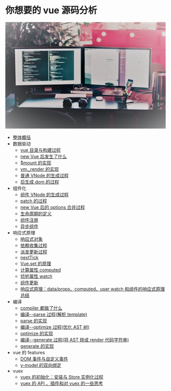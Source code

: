 # 你想要的 vue 源码分析

<img src="https://github.com/dirkhe1051931999/hjBlog/blob/master/blog-vue-sourcecode-study/screenshot/00.jpg" style="text-align:center;">

- [整体概括](https://github.com/dirkhe1051931999/hjBlog/tree/master/blog-vue-sourcecode-study/lessons/01.md)
- 数据驱动
  - [vue 目录与构建过程](https://github.com/dirkhe1051931999/hjBlog/tree/master/blog-vue-sourcecode-study/lessons/02.md)
  - [new Vue 后发生了什么](https://github.com/dirkhe1051931999/hjBlog/tree/master/blog-vue-sourcecode-study/lessons/03.md)
  - [\$mount 的实现](https://github.com/dirkhe1051931999/hjBlog/tree/master/blog-vue-sourcecode-study/lessons/04.md)
  - [vm.\_render 的实现](https://github.com/dirkhe1051931999/hjBlog/tree/master/blog-vue-sourcecode-study/lessons/05.md)
  - [普通 VNode 的生成过程](https://github.com/dirkhe1051931999/hjBlog/tree/master/blog-vue-sourcecode-study/lessons/06.md)
  - [后生成 dom 的过程](https://github.com/dirkhe1051931999/hjBlog/tree/master/blog-vue-sourcecode-study/lessons/07.md)
- 组件化
  - [组件 VNode 的生成过程](https://github.com/dirkhe1051931999/hjBlog/tree/master/blog-vue-sourcecode-study/lessons/08.md)
  - [patch 的过程](https://github.com/dirkhe1051931999/hjBlog/tree/master/blog-vue-sourcecode-study/lessons/09.md)
  - [new Vue 后的 options 合并过程](https://github.com/dirkhe1051931999/hjBlog/tree/master/blog-vue-sourcecode-study/lessons/10.md)
  - [生命周期的定义](https://github.com/dirkhe1051931999/hjBlog/tree/master/blog-vue-sourcecode-study/lessons/11.md)
  - [组件注册](https://github.com/dirkhe1051931999/hjBlog/tree/master/blog-vue-sourcecode-study/lessons/12.md)
  - [异步组件](https://github.com/dirkhe1051931999/hjBlog/tree/master/blog-vue-sourcecode-study/lessons/13.md)
- 响应式原理
  - [响应式对象](https://github.com/dirkhe1051931999/hjBlog/tree/master/blog-vue-sourcecode-study/lessons/14.md)
  - [依赖收集过程](https://github.com/dirkhe1051931999/hjBlog/tree/master/blog-vue-sourcecode-study/lessons/15.md)
  - [派发更新过程](https://github.com/dirkhe1051931999/hjBlog/tree/master/blog-vue-sourcecode-study/lessons/16.md)
  - [nextTick](https://github.com/dirkhe1051931999/hjBlog/tree/master/blog-vue-sourcecode-study/lessons/17.md)
  - [Vue.set 的原理](https://github.com/dirkhe1051931999/hjBlog/tree/master/blog-vue-sourcecode-study/lessons/18.md)
  - [计算属性 computed](https://github.com/dirkhe1051931999/hjBlog/tree/master/blog-vue-sourcecode-study/lessons/19.md)
  - [侦听属性 watch](https://github.com/dirkhe1051931999/hjBlog/tree/master/blog-vue-sourcecode-study/lessons/20.md)
  - [组件更新](https://github.com/dirkhe1051931999/hjBlog/tree/master/blog-vue-sourcecode-study/lessons/21.md)
  - [响应式原理：data/props、computed、user watch 和组件的响应式原理总结](https://github.com/dirkhe1051931999/hjBlog/tree/master/blog-vue-sourcecode-study/lessons/22.md)
- 编译
  - [compiler 都做了什么](https://github.com/dirkhe1051931999/hjBlog/tree/master/blog-vue-sourcecode-study/lessons/23.md)
  - [编译--parse 过程(解析 template)](https://github.com/dirkhe1051931999/hjBlog/tree/master/blog-vue-sourcecode-study/lessons/24.md)
  - [parse 的实现](https://github.com/dirkhe1051931999/hjBlog/tree/master/blog-vue-sourcecode-study/lessons/26.md)
  - [编译--optimize 过程(优化 AST 树)](https://github.com/dirkhe1051931999/hjBlog/tree/master/blog-vue-sourcecode-study/lessons/25.md)
  - [optimize 的实现](https://github.com/dirkhe1051931999/hjBlog/tree/master/blog-vue-sourcecode-study/lessons/27.md)
  - [编译--generate 过程(将 AST 转成 render 代码字符串)](https://github.com/dirkhe1051931999/hjBlog/tree/master/blog-vue-sourcecode-study/lessons/28.md)
  - [generate 的实现](https://github.com/dirkhe1051931999/hjBlog/tree/master/blog-vue-sourcecode-study/lessons/29.md)
- vue 的 features
  - [DOM 事件与自定义事件](https://github.com/dirkhe1051931999/hjBlog/tree/master/blog-vue-sourcecode-study/lessons/30.md)
  - [v-model 的双向绑定](https://github.com/dirkhe1051931999/hjBlog/tree/master/blog-vue-sourcecode-study/lessons/31.md)
- vuex
  - [vuex 的初始化：安装与 Store 实例化过程](https://github.com/dirkhe1051931999/hjBlog/tree/master/blog-vue-sourcecode-study/lessons/32.md)
  - [vuex 的 API 、插件和对 vuex 的一些思考](https://github.com/dirkhe1051931999/hjBlog/tree/master/blog-vue-sourcecode-study/lessons/33.md)
